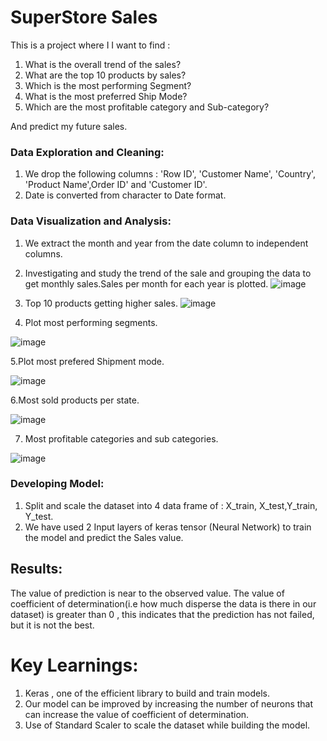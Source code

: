 # SuperStore Sales
This is a project where I  I want to find :

1. What is the overall trend of the sales?
2. What are the top 10 products by sales?
3. Which is the most performing Segment?
4. What is the most preferred Ship Mode?
5. Which are the most profitable category and Sub-category?
 
And predict my future sales.

### Data Exploration and Cleaning:

1. We drop the following columns : 'Row ID', 'Customer Name', 'Country', 'Product Name',Order ID' and 'Customer ID'.
2. Date is converted from character to Date format.

### Data Visualization and Analysis:
1. We extract the month and year from the date column to independent columns.
2. Investigating and study the trend of the sale and grouping the data to get monthly sales.Sales per month for each year is plotted.
![image](https://user-images.githubusercontent.com/92235451/151744404-073818d0-aa03-41ee-83f8-935704ef1efa.png)

3. Top 10 products getting higher sales.
![image](https://user-images.githubusercontent.com/92235451/151744540-711c648a-30eb-408e-8273-f71c38d8f932.png)

4. Plot most performing segments.

![image](https://user-images.githubusercontent.com/92235451/151744588-332006e7-3171-46a6-8c4d-214aca8cad65.png)

5.Plot most prefered Shipment mode.

![image](https://user-images.githubusercontent.com/92235451/151744761-b48c7897-81be-4d23-8ae6-7a5957a0e6b6.png)

6.Most sold products per state.

![image](https://user-images.githubusercontent.com/92235451/151744820-8bbac1b9-a252-464e-a8a5-3378a8b45d55.png)

7. Most profitable categories and sub categories.

![image](https://user-images.githubusercontent.com/92235451/151744911-ada9413c-39bb-4212-8050-f8d355521366.png)


### Developing Model:
1. Split and scale the dataset into 4 data frame of : X_train, X_test,Y_train, Y_test.
2. We have used 2 Input layers of keras tensor (Neural Network) to train the model and predict the Sales value.


## Results:
The value of prediction is near to the observed value.
The value of coefficient of determination(i.e how much disperse the data is there in our dataset) is greater than 0 , this indicates that the prediction has not failed, but it is not the best. 

# Key Learnings:
1. Keras , one of the efficient library to build and train models.
2. Our model can be improved by increasing the number of neurons that can increase the value of coefficient of determination.
3. Use of Standard Scaler to scale the dataset while building the model.
